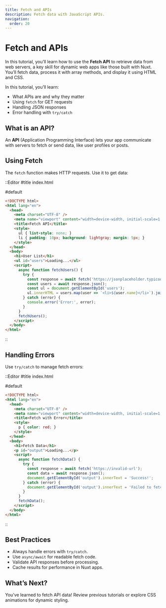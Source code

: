 ```yaml
---
title: Fetch and APIs
description: Fetch data with JavaScript APIs.
navigation:
  order: 20
---
```


# Fetch and APIs

In this tutorial, you’ll learn how to use the **Fetch API** to retrieve data from web servers, a key skill for dynamic web apps like those built with Nuxt. You’ll fetch data, process it with array methods, and display it using HTML and CSS.

In this tutorial, you’ll learn:
- What APIs are and why they matter
- Using `fetch` for GET requests
- Handling JSON responses
- Error handling with `try/catch`

## What is an API?

An **API** (Application Programming Interface) lets your app communicate with servers to fetch or send data, like user profiles or posts.

## Using Fetch

The `fetch` function makes HTTP requests. Use it to get data:

::Editor
#title
index.html

#default
```html
<!DOCTYPE html>
<html lang="en">
  <head>
    <meta charset="UTF-8" />
    <meta name="viewport" content="width=device-width, initial-scale=1.0" />
    <title>Fetch API</title>
    <style>
      ul { list-style: none; }
      li { padding: 10px; background: lightgray; margin: 5px; }
    </style>
  </head>
  <body>
    <h1>User List</h1>
    <ul id="users">Loading...</ul>
    <script>
      async function fetchUsers() {
        try {
          const response = await fetch('https://jsonplaceholder.typicode.com/users');
          const users = await response.json();
          const ul = document.getElementById('users');
          ul.innerHTML = users.map(user => `<li>${user.name}</li>`).join('');
        } catch (error) {
          console.error('Error:', error);
        }
      }
      fetchUsers();
    </script>
  </body>
</html>
```
::

## Handling Errors

Use `try/catch` to manage fetch errors:

::Editor
#title
index.html

#default
```html
<!DOCTYPE html>
<html lang="en">
  <head>
    <meta charset="UTF-8" />
    <meta name="viewport" content="width=device-width, initial-scale=1.0" />
    <title>Fetch with Error</title>
    <style>
      p { color: red; }
    </style>
  </head>
  <body>
    <h1>Fetch Data</h1>
    <p id="output">Loading...</p>
    <script>
      async function fetchData() {
        try {
          const response = await fetch('https://invalid-url');
          const data = await response.json();
          document.getElementById('output').innerText = 'Success!';
        } catch (error) {
          document.getElementById('output').innerText = 'Failed to fetch data';
        }
      }
      fetchData();
    </script>
  </body>
</html>
```
::

## Best Practices
- Always handle errors with `try/catch`.
- Use `async/await` for readable fetch code.
- Validate API responses before processing.
- Cache results for performance in Nuxt apps.

## What’s Next?

You’ve learned to fetch API data! Review previous tutorials or explore CSS animations for dynamic styling.